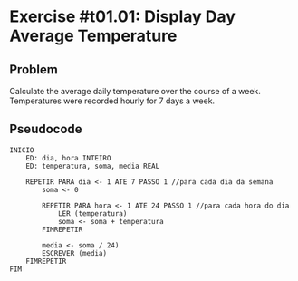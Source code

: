 # Exercise #t01.01: Display Day Average Temperature

## Problem
Calculate the average daily temperature over the course of a week. 
Temperatures were recorded hourly for 7 days a week.

## Pseudocode

```pseudocode
INICIO
    ED: dia, hora INTEIRO
    ED: temperatura, soma, media REAL
    
    REPETIR PARA dia <- 1 ATE 7 PASSO 1 //para cada dia da semana
        soma <- 0
    
        REPETIR PARA hora <- 1 ATE 24 PASSO 1 //para cada hora do dia
            LER (temperatura)
            soma <- soma + temperatura 
        FIMREPETIR
        
        media <- soma / 24) 
        ESCREVER (media)
    FIMREPETIR
FIM
```